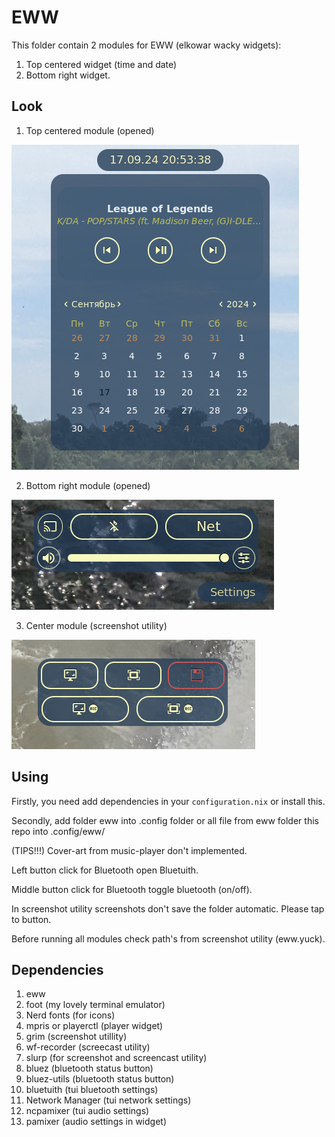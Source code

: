 # EWW

This folder contain 2 modules for EWW (elkowar wacky widgets):

1. Top centered widget (time and date)
2. Bottom right widget.


## Look

1. Top centered module (opened)

![](https://github.com/xenon-xe54/trash-can-settings/blob/main/eww/screenshots/top-center.png)

2. Bottom right module (opened)

![](https://github.com/xenon-xe54/trash-can-settings/blob/main/eww/screenshots/bottom-right.png)

3. Center module (screenshot utility)

![](https://github.com/xenon-xe54/trash-can-settings/blob/main/eww/screenshots/screen-utiity.png)

## Using 
Firstly, you need add dependencies in your  `configuration.nix` or install this.

Secondly, add folder eww into .config folder or all file from eww folder this repo into .config/eww/


(TIPS!!!)
Cover-art from music-player don't implemented.

Left button click for Bluetooth open Bluetuith.

Middle button click for Bluetooth toggle bluetooth (on/off).

In screenshot utility screenshots don't save the folder automatic. Please tap to button.

Before running all modules check path's from screenshot utility (eww.yuck).


## Dependencies

1. eww
2. foot (my lovely terminal emulator)
3. Nerd fonts (for icons)
4. mpris or playerctl (player widget)
5. grim (screenshot utillity)
6. wf-recorder (screecast utility)
7. slurp (for screenshot and screencast utility)
8. bluez (bluetooth status button)
9. bluez-utils (bluetooth status button)
10. bluetuith (tui bluetooth settings)
11. Network Manager (tui network settings)
12. ncpamixer (tui audio settings)
13. pamixer (audio settings in widget)
